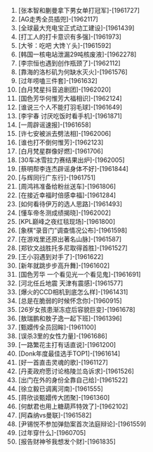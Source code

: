 
1. [张本智和蒯曼拿下男女单打冠军]-[1961727]
1. [AG走秀全员插兜]-[1962117]
1. [全球最大充电宝正式动工建设]-[1961439]
1. [打工人的打卡意识有多强]-[1961973]
1. [大爷：吃吧 大馋丫头]-[1961592]
1. [韩国一核电站泄漏29吨核废液]-[1962278]
1. [李宗恒也遇到创作瓶颈了]-[1962112]
1. [靠海的洛杉矶为何缺水灭火]-[1961576]
1. [过年唠嗑三件套]-[1961632]
1. [白月梵星抖音追剧团]-[1962020]
1. [国色芳华何惟芳大福相识]-[1962124]
1. [谁说三个人不能打羽毛球]-[1961649]
1. [李宇春 讨厌吃饭时看手机]-[1961871]
1. [一周辟谣速报]-[1961658]
1. [许七安被派去劈法相]-[1962006]
1. [谁也打不倒何惟芳]-[1962123]
1. [白月梵星群像好燃]-[1961706]
1. [30车冰雪拉力赛结果出炉]-[1962005]
1. [蔡明帮李连杰辟谣身体不好]-[1961844]
1. [与辉同行广东行]-[1961751]
1. [周鸿祎准备给粉丝送车]-[1961806]
1. [在接近幸福时倍感幸福]-[1961284]
1. [如何看待伊万的选人思路]-[1961493]
1. [懂车帝冬测成绩揭晓]-[1962002]
1. [KPL巅峰之夜红毯现场]-[1961800]
1. [象棋“录音门”调查情况公布]-[1961598]
1. [在游戏里还原出著名山脉]-[1961587]
1. [郑钦文战胜托多尼取得首胜]-[1961527]
1. [王小羽遇到对手了]-[1961622]
1. [新年就跳步步高升舞]-[1961602]
1. [国色芳华 一个看见光一个看见鬼]-[1961691]
1. [河北任丘地震 天津有震感]-[1961577]
1. [爆火的CCD相机到底怎么样]-[1961431]
1. [总是在脆弱的时候怀念你]-[1960915]
1. [26岁女孩患渐冻症后容貌巨变]-[1961678]
1. [敖瑞鹏和敖子逸一起下班]-[1961396]
1. [甄嬛传全员回眸]-[1961100]
1. [误杀3里的女性力量]-[1961686]
1. [一路繁花主打有话直说]-[1961200]
1. [Donk年度最佳选手TOP1]-[1961614]
1. [好一首直击灵魂的歌]-[1961127]
1. [丹麦政府愿讨论格陵兰岛诉求]-[1961526]
1. [出门在外的身份全靠自己给]-[1961522]
1. [徐立毅已调离河南]-[1961555]
1. [蒋欣谈甄嬛传大团聚]-[1961360]
1. [何猷君也用上糖葫芦特效了]-[1962102]
1. [阿森纳vs曼联]-[1961582]
1. [尹锡悦不参加弹劾案首次法庭辩论]-[1961559]
1. [过年穿什么]-[1960705]
1. [报告财神爷我想发个财]-[1961835]
